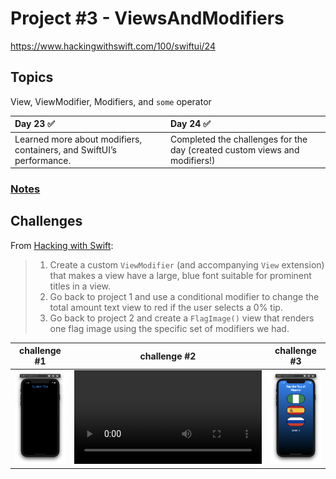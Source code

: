# Project #3 - ViewsAndModifiers

https://www.hackingwithswift.com/100/swiftui/24

## Topics
View, ViewModifier, Modifiers, and `some` operator

|Day 23 :white_check_mark: | Day 24 :white_check_mark: | 
|:--|:--|
|Learned more about modifiers, containers, and SwiftUI’s performance.| Completed the challenges for the day (created custom views and modifiers!) |

### [Notes](https://github.com/lareenmelo/100-days-of-swiftui/blob/main/PROJECT3/D23.md)

## Challenges

From [Hacking with Swift](https://www.hackingwithswift.com/read/1/7/wrap-up):
>1. Create a custom `ViewModifier` (and accompanying `View` extension) that makes a view have a large, blue font suitable for prominent titles in a view.
>2. Go back to project 1 and use a conditional modifier to change the total amount text view to red if the user selects a 0% tip.
>3. Go back to project 2 and create a `FlagImage()` view that renders one flag image using the specific set of modifiers we had.

|challenge #1| challenge #2|challenge #3|
|:--:|:--:|:--:|
|![ViewsAndModifiers](Data/D24_1.png)|![WeSplit](https://user-images.githubusercontent.com/12801333/117526211-9af81380-af91-11eb-91f9-7b583c29a719.mov)|![GuessTheFlag](Data/D24_3.png)|
